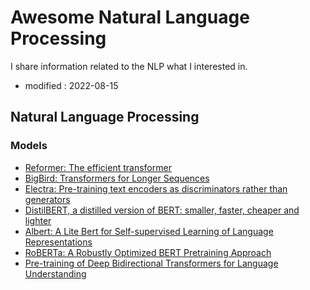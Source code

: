 # Awesome Natural Language Processing
I share information related to the NLP what I interested in.

- modified : 2022-08-15


## Natural Language Processing 

### Models
* [Reformer: The efficient transformer](https://arxiv.org/pdf/2001.04451.pdf)
* [BigBird: Transformers for Longer Sequences](https://proceedings.neurips.cc/paper/2020/file/c8512d142a2d849725f31a9a7a361ab9-Paper.pdf)
* [Electra: Pre-training text encoders as discriminators rather than generators](https://arxiv.org/pdf/2003.10555.pdf)
* [DistilBERT, a distilled version of BERT: smaller, faster, cheaper and lighter](https://arxiv.org/pdf/1910.01108.pdf)
* [Albert: A Lite Bert for Self-supervised Learning of Language Representations](https://arxiv.org/pdf/1909.11942.pdf)
* [RoBERTa: A Robustly Optimized BERT Pretraining Approach](https://arxiv.org/pdf/1907.11692.pdf)
* [Pre-training of Deep Bidirectional Transformers for Language Understanding](https://arxiv.org/pdf/1810.04805.pdf)

